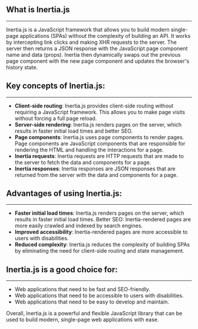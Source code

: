 ## What is Inertia.js

---

Inertia.js is a JavaScript framework that allows you to build modern single-page applications (SPAs) without the complexity of building an API. It works by intercepting link clicks and making XHR requests to the server. The server then returns a JSON response with the JavaScript page component name and data (props). Inertia then dynamically swaps out the previous page component with the new page component and updates the browser's history state.

## Key concepts of Inertia.js:

---

- **Client-side routing**: Inertia.js provides client-side routing without requiring a JavaScript framework. This allows you to make page visits without forcing a full page reload.
- **Server-side rendering**: Inertia.js renders pages on the server, which results in faster initial load times and better SEO.
- **Page components**: Inertia.js uses page components to render pages. Page components are JavaScript components that are responsible for rendering the HTML and handling the interactions for a page.
- **Inertia requests**: Inertia requests are HTTP requests that are made to the server to fetch the data and components for a page.
- **Inertia responses**: Inertia responses are JSON responses that are returned from the server with the data and components for a page.

## Advantages of using Inertia.js:

---

- **Faster initial load times**: Inertia.js renders pages on the server, which results in faster initial load times.
  Better SEO: Inertia-rendered pages are more easily crawled and indexed by search engines.
- **Improved accessibility**: Inertia-rendered pages are more accessible to users with disabilities.
- **Reduced complexity**: Inertia.js reduces the complexity of building SPAs by eliminating the need for client-side routing and state management.

## Inertia.js is a good choice for:

---

- Web applications that need to be fast and SEO-friendly.
- Web applications that need to be accessible to users with disabilities.
- Web applications that need to be easy to develop and maintain.

Overall, Inertia.js is a powerful and flexible JavaScript library that can be used to build modern, single-page web applications with ease.
